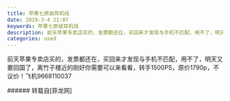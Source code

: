 ```yaml
---
title: 苹果七原装耳机线
date: 2019-3-4 21:07
keywords: 苹果七原装耳机线
description: 前天苹果专卖店买的，发票都还在，买回来才发现与手机不匹配，用不了，明天又要回国了，离竹子楼近的刚好你需要可以来看看，转手1500PS，原价1790p，不议价！飞机9668110037
categories: used
---
```

<td class="t_f" id="postmessage_3157696">

前天苹果专卖店买的，发票都还在，买回来才发现与手机不匹配，用不了，明天又要回国了，离竹子楼近的刚好你需要可以来看看，转手1500PS，原价1790p，不议价！飞机9668110037<br/>
</td>
###### 转载自[菲龙网]